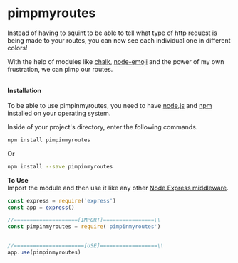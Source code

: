 # pimpmyroutes

Instead of having to squint to be able to tell what type of http request is being made to your routes, you can now see each individual one in different colors!

With the help of modules like [chalk](https://www.npmjs.com/package/chalk), [node-emoji](https://www.npmjs.com/package/node-emoji) and the power of my own frustration, we can pimp our routes.


<br>**Installation**</br>\
To be able to use pimpinmyroutes, you need to have [node.js](https://nodejs.org/en/) and [npm ](https://github.com/npm/npm#super-easy-install) installed on your operating system.

Inside of your project's directory, enter the following commands.
```bash
npm install pimpinmyroutes
```
Or

```bash
npm install --save pimpinmyroutes
```


**To Use**\
Import the module and then use it like any other [Node Express middleware](https://expressjs.com/en/guide/using-middleware.html).
```js
const express = require('express')
const app = express()

//====================[IMPORT]================\\
const pimpinmyroutes = require('pimpinmyroutes')


//======================[USE]==================\\
app.use(pimpinmyroutes)

````
